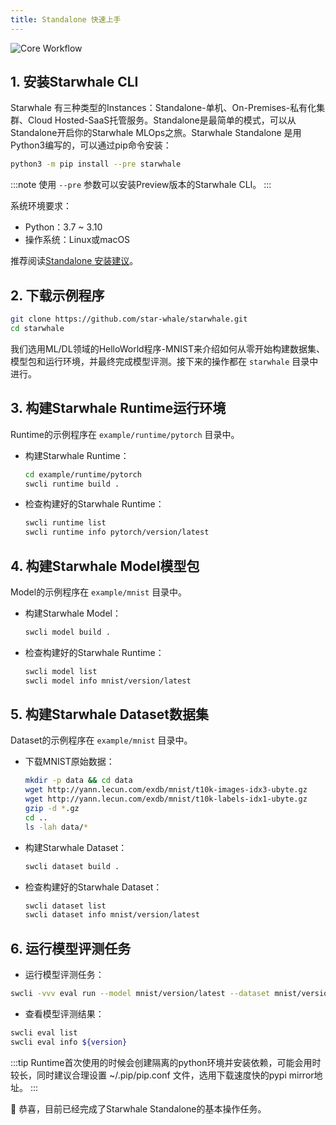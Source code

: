 ```yaml
---
title: Standalone 快速上手
---
```


![Core Workflow](../img/standalone-core-workflow.gif)

## 1. 安装Starwhale CLI

Starwhale 有三种类型的Instances：Standalone-单机、On-Premises-私有化集群、Cloud Hosted-SaaS托管服务。Standalone是最简单的模式，可以从Standalone开启你的Starwhale MLOps之旅。Starwhale Standalone 是用Python3编写的，可以通过pip命令安装：

```bash
python3 -m pip install --pre starwhale
```

:::note
使用 `--pre` 参数可以安装Preview版本的Starwhale CLI。
:::

系统环境要求：

- Python：3.7 ~ 3.10
- 操作系统：Linux或macOS

推荐阅读[Standalone 安装建议](../guides/install/standalone.md)。

## 2. 下载示例程序

```bash
git clone https://github.com/star-whale/starwhale.git
cd starwhale
```

我们选用ML/DL领域的HelloWorld程序-MNIST来介绍如何从零开始构建数据集、模型包和运行环境，并最终完成模型评测。接下来的操作都在 `starwhale` 目录中进行。

## 3. 构建Starwhale Runtime运行环境

Runtime的示例程序在 `example/runtime/pytorch` 目录中。

- 构建Starwhale Runtime：

  ```bash
  cd example/runtime/pytorch
  swcli runtime build .
  ```

- 检查构建好的Starwhale Runtime：

  ```bash
  swcli runtime list
  swcli runtime info pytorch/version/latest
  ```

## 4. 构建Starwhale Model模型包

Model的示例程序在 `example/mnist` 目录中。

- 构建Starwhale Model：

  ```bash
  swcli model build .
  ```

- 检查构建好的Starwhale Runtime：

  ```bash
  swcli model list
  swcli model info mnist/version/latest
  ```

## 5. 构建Starwhale Dataset数据集

Dataset的示例程序在 `example/mnist` 目录中。

- 下载MNIST原始数据：

  ```bash
  mkdir -p data && cd data
  wget http://yann.lecun.com/exdb/mnist/t10k-images-idx3-ubyte.gz
  wget http://yann.lecun.com/exdb/mnist/t10k-labels-idx1-ubyte.gz
  gzip -d *.gz
  cd ..
  ls -lah data/*
  ```

- 构建Starwhale Dataset：

  ```bash
  swcli dataset build .
  ```

- 检查构建好的Starwhale Dataset：

  ```bash
  swcli dataset list
  swcli dataset info mnist/version/latest
  ```

## 6. 运行模型评测任务

- 运行模型评测任务：

 ```bash
 swcli -vvv eval run --model mnist/version/latest --dataset mnist/version/latest --runtime pytorch/version/latest
 ```

- 查看模型评测结果：

 ```bash
 swcli eval list
 swcli eval info ${version}
 ```

:::tip
Runtime首次使用的时候会创建隔离的python环境并安装依赖，可能会用时较长，同时建议合理设置 ~/.pip/pip.conf 文件，选用下载速度快的pypi mirror地址。
:::

👏 恭喜，目前已经完成了Starwhale Standalone的基本操作任务。
